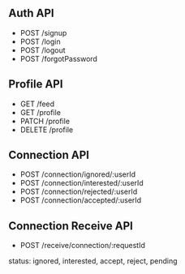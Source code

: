 

## Auth API
- POST /signup
- POST /login
- POST /logout
- POST /forgotPassword

## Profile API
- GET /feed
- GET /profile
- PATCH /profile
- DELETE /profile

## Connection API
- POST /connection/ignored/:userId
- POST /connection/interested/:userId
- POST /connection/rejected/:userId
- POST /connection/accepted/:userId

## Connection Receive API
- POST /receive/connection/:requestId



status: ignored, interested, accept, reject, pending